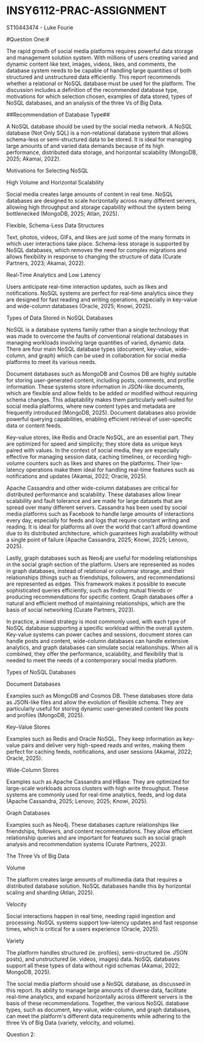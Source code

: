 # INSY6112-PRAC-ASSIGNMENT
ST10443474 - Luke Fourie

#Question One:#

The rapid growth of social media platforms requires powerful data storage and management solution system. With millions of users creating varied and dynamic content like text, images, videos, likes, and comments, the database system needs to be capable of handling large quantities of both structured and unstructured data efficiently. This report recommends whether a relational or NoSQL database must be used for the platform. The discussion includes a definition of the recommended database type, motivations for which selection chosen, examples of data stored, types of NoSQL databases, and an analysis of the three Vs of Big Data. 

 

##Recommendation of Database Type##

A NoSQL database should be used by the social media network. A NoSQL database (Not Only SQL) is a non-relational database system that allows schema-less or semi-structured data to be stored. It is ideal for managing large amounts of and varied data demands because of its high performance, distributed data storage, and horizontal scalability (MongoDB, 2025; Akamai, 2022). 

 

Motivations for Selecting NoSQL 

High Volume and Horizontal Scalability 

Social media creates large amounts of content in real time. NoSQL databases are designed to scale horizontally across many different servers, allowing high throughput and storage capability without the system being bottlenecked (MongoDB, 2025; Atlan, 2025). 

Flexible, Schema-Less Data Structures 

Text, photos, videos, GIFs, and likes are just some of the many formats in which user interactions take place.  Schema-less storage is supported by NoSQL databases, which removes the need for complex migrations and allows flexibility in response to changing the structure of data (Curate Partners, 2023; Akamai, 2022). 

Real-Time Analytics and Low Latency 

Users anticipate real-time interaction updates, such as likes and notifications.  NoSQL systems are perfect for real-time analytics since they are designed for fast reading and writing operations, especially in key-value and wide-column databases (Oracle, 2025; Knowi, 2025). 

 

Types of Data Stored in NoSQL Databases 

NoSQL is a database systems family rather than a single technology that was made to overcome the faults of conventional relational databases in managing workloads involving large quantities of varied, dynamic data.  There are four main NoSQL database types (document, key-value, wide-column, and graph) which can be used in collaboration for social media platforms to meet its various needs. 

  

Document databases such as MongoDB and Cosmos DB are highly suitable for storing user-generated content, including posts, comments, and profile information. These systems store information in JSON-like documents, which are flexible and allow fields to be added or modified without requiring schema changes. This adaptability makes them particularly well-suited for social media platforms, where new content types and metadata are frequently introduced (MongoDB, 2025). Document databases also provide powerful querying capabilities, enabling efficient retrieval of user-specific data or content feeds. 

  

Key–value stores, like Redis and Oracle NoSQL, are an essential part. They are optimized for speed and simplicity; they store data as unique keys paired with values. In the context of social media, they are especially effective for managing session data, caching timelines, or recording high-volume counters such as likes and shares on the platforms. Their low-latency operations make them ideal for handling real-time features such as notifications and updates (Akamai, 2022; Oracle, 2025). 

  

Apache Cassandra and other wide-column databases are critical for distributed performance and scalability.  These databases allow linear scalability and fault tolerance and are made for large datasets that are spread over many different servers.  Cassandra has been used by social media platforms such as Facebook to handle large amounts of interactions every day, especially for feeds and logs that require constant writing and reading.  It is ideal for platforms all over the world that can’t afford downtime due to its distributed architecture, which guarantees high availability without a single point of failure (Apache Cassandra, 2025; Knowi, 2025; Lenovo, 2025). 

  

Lastly, graph databases such as Neo4j are useful for modeling relationships in the social graph section of the platform.  Users are represented as nodes in graph databases, instead of relational or columnar storage, and their relationships (things such as friendships, followers, and recommendations) are represented as edges.  This framework makes it possible to execute sophisticated queries efficiently, such as finding mutual friends or producing recommendations for specific content.  Graph databases offer a natural and efficient method of maintaining relationships, which are the basis of social networking (Curate Partners, 2023). 

  

In practice, a mixed strategy is most commonly used, with each type of NoSQL database supporting a specific workload within the overall system.  Key-value systems can power caches and sessions, document stores can handle posts and content, wide-column databases can handle extensive analytics, and graph databases can simulate social relationships.  When all is combined, they offer the performance, scalability, and flexibility that is needed to meet the needs of a contemporary social media platform. 

 

 

Types of NoSQL Databases 

Document Databases 

Examples such as MongoDB and Cosmos DB. These databases store data as JSON-like files and allow the evolution of flexible schema. They are particularly useful for storing dynamic user-generated content like posts and profiles (MongoDB, 2025). 

Key–Value Stores 

Examples such as Redis and Oracle NoSQL. They keep information as key-value pairs and deliver very high-speed reads and writes, making them perfect for caching feeds, notifications, and user sessions (Akamai, 2022; Oracle, 2025). 

Wide-Column Stores 

Examples such as Apache Cassandra and HBase. They are optimized for large-scale workloads across clusters with high write throughput. These systems are commonly used for real-time analytics, feeds, and log data (Apache Cassandra, 2025; Lenovo, 2025; Knowi, 2025). 

Graph Databases 

Examples such as Neo4j. These databases capture relationships like friendships, followers, and content recommendations. They allow efficient relationship queries and are important for features such as social graph analysis and recommendation systems (Curate Partners, 2023). 

 

The Three Vs of Big Data 

Volume 

The platform creates large amounts of multimedia data that requires a distributed database solution. NoSQL databases handle this by horizontal scaling and sharding (Atlan, 2025). 

Velocity 

Social interactions happen in real time, needing rapid ingestion and processing. NoSQL systems support low-latency updates and fast response times, which is critical for a users experience (Oracle, 2025). 

Variety 

The platform handles structured (ie. profiles), semi-structured (ie. JSON posts), and unstructured (ie. videos, images) data. NoSQL databases support all these types of data without rigid schemas (Akamai, 2022; MongoDB, 2025). 

 

The social media platform should use a NoSQL database, as discussed in this report.  Its ability to manage large amounts of diverse data, facilitate real-time analytics, and expand horizontally across different servers is the basis of these recommendations.  Together, the various NoSQL database types, such as document, key-value, wide-column, and graph databases, can meet the platform's different data requirements while adhering to the three Vs of Big Data (variety, velocity, and volume). 

 

Question 2: 
